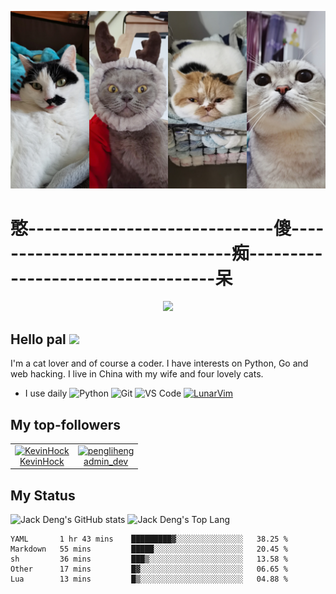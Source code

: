 ![My four cats](https://raw.githubusercontent.com/JackTheMico/JackTheMico/main/background.jpg)
# 憨------------------------------傻-------------------------------痴----------------------------------呆
<!-- visitor counter -->
<p align="center"> 
  <img src="https://profile-counter.glitch.me/JackTheMico/count.svg" />
</p>

## Hello pal <img src="https://media.giphy.com/media/hvRJCLFzcasrR4ia7z/giphy.gif" width="25px">
I'm a cat lover and of course a coder. I have interests on Python, Go and web hacking. 
I live in China with my wife and four lovely cats.

- I use daily
![Python](https://img.shields.io/badge/-Python-8fcfd1?style=plastic&logo=Python)
![Git](https://img.shields.io/badge/-Git-black?style=plastic&logo=git)
![VS Code](https://img.shields.io/badge/-VS%20Code-007ACC?style=plastic&logo=visual-studio-code)
[![LunarVim](https://img.shields.io/badge/-LunarVim-purple)](https://www.lunarvim.org/)


## My top-followers
<!--START_SECTION:top-followers-->
<table>
  <tr>
    <td align="center">
      <a href="https://github.com/KevinHock">
        <img src="https://avatars2.githubusercontent.com/u/3076393" width="100px;" alt="KevinHock"/>
      </a>
      <br />
      <a href="https://github.com/KevinHock">KevinHock</a>
    </td>
    <td align="center">
      <a href="https://github.com/pengliheng">
        <img src="https://avatars2.githubusercontent.com/u/14355994" width="100px;" alt="pengliheng"/>
      </a>
      <br />
      <a href="https://github.com/pengliheng">admin_dev</a>
    </td>
  </tr>
</table>
<!--END_SECTION:top-followers-->


## My Status
![Jack Deng's GitHub stats](https://github-readme-stats.vercel.app/api?username=JackTheMico&show_icons=true&theme=radical)
![Jack Deng's Top Lang](https://github-readme-stats.vercel.app/api/top-langs/?username=JackTheMico&layout=compact&theme=radical)

<!--START_SECTION:waka-->
```text
YAML       1 hr 43 mins    █████████▓░░░░░░░░░░░░░░░   38.25 % 
Markdown   55 mins         █████░░░░░░░░░░░░░░░░░░░░   20.45 % 
sh         36 mins         ███▒░░░░░░░░░░░░░░░░░░░░░   13.58 % 
Other      17 mins         █▓░░░░░░░░░░░░░░░░░░░░░░░   06.65 % 
Lua        13 mins         █▒░░░░░░░░░░░░░░░░░░░░░░░   04.88 % 
```
<!--END_SECTION:waka-->

